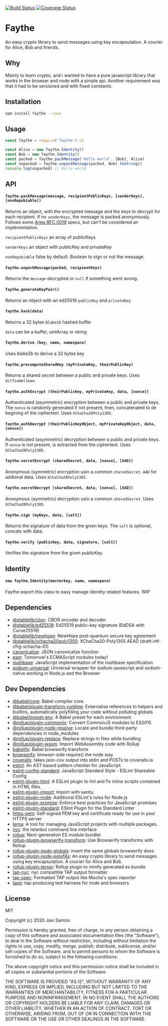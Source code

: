 [![Build Status](https://travis-ci.org/javisantos/faythe.svg?branch=sodium-universal)](https://travis-ci.org/javisantos/faythe) [![Coverage Status](https://coveralls.io/repos/github/javisantos/faythe/badge.svg?branch=sodium-universal)](https://coveralls.io/github/javisantos/faythe?branch=sodium-universal)

# Faythe

An easy crypto library to send messages using key encapsulation. A courier for Alice, Bob and friends.

## Why

Mainly to learn crypto, and i wanted to have a pure javascript library that works in the browser and node with a simple api. Another requirement was that it had to be versioned and with fixed constants.

## Installation

```sh
npm install faythe --save
```

## Usage

```js
const faythe = require('faythe').v1

const Alice = new faythe.Identity()
const Bob = new faythe.Identity()
const packed = faythe.packMessage('Hello world', [Bob], Alice)
const unpacked = faythe.unpackMessage(packed, Bob).toString()
console.log(unpacked) // Hello world
```

## API

#### `faythe.packMessage(message, recipientPublicKeys, [senderKeys], [nonRepubiable])`

Returns an object, with the encrypted message and the keys to decrypt for each recipient. If no `senderKeys`, the message is packed anonymously. Follows some [Aries RFC 0019](https://github.com/hyperledger/aries-rfcs/blob/master/features/0019-encryption-envelope/README.md) specs, but can't be considered an implementation. 


`recipientPublicKeys` an array of publicKeys

`senderKeys` an object with publicKey and privateKey

`nonRepubiable` false by default. Boolean to sign or not the message. 


#### `faythe.unpackMessage(packed, recipientKeys)`

Returns the `message` decrypted or `null` if something went wrong.

#### `faythe.generateKeyPair()`

Returns an object with an ed25519 `publicKey` and `privateKey` 

#### `faythe.hash(data)`

Returns a 32 bytes `Blake2b` hashed buffer 

`data` can be a buffer, uintArray or string

#### `faythe.derive (key, name, namespace)`

Uses blake2b to derive a 32 bytes key

#### `faythe.precomputeSharedKey (myPrivateKey, theirPublicKey)`

Returns a shared secret between a public and private keys. Uses `diffieHellman`.

#### `faythe.authEncrypt (theirPublicKey, myPrivateKey, data, [nonce])`

Authenticated (asymmetric) encryption between a public and private keys. The `nonce` is randomly generated if not present, then, concatenated to de begining of the ciphertext. Uses `XChaCha20Poly1305`.

#### `faythe.authDecrypt (theirPublicKeyObject, myPrivateKeyObject, data, [nonce])`

Authenticated (asymmetric) decryption between a public and private keys. If `nonce` is not present, is extracted from the ciphertext. Uses `XChaCha20Poly1305`.

#### `faythe.secretEncrypt (sharedSecret, data, [nonce], [AAD])`

Anonymous (symmetric) encryption usin a common `sharedSecret`. `AAD` for addional data. Uses `XChaCha20Poly1305`.

#### `faythe.secretDecrypt (sharedSecret, data, [nonce], [AAD])`

Anonymous (symmetric) decryption usin a common `sharedSecret`. Uses `XChaCha20Poly1305`.

#### `faythe.sign (myKeys, data, [salt])`

Returns the signature of data from the given keys. The `salt` is optional, concats with data.

#### `faythe.verify (publicKey, data, signature, [salt])`

Verifies the signature from the given publicKey.

## Identity

#### `new faythe.Identity(masterkey, name, namespace)`

Faythe export this class to easy manage identity related features. WIP


## Dependencies

- [@stablelib/cbor](https://ghub.io/@stablelib/cbor): CBOR encoder and decoder
- [@stablelib/ed25519](https://ghub.io/@stablelib/ed25519): Ed25519 public-key signature (EdDSA with Curve25519)
- [@stablelib/newhope](https://ghub.io/@stablelib/newhope): NewHope post-quantum secure key agreement
- [@stablelib/xchacha20poly1305](https://ghub.io/@stablelib/xchacha20poly1305): XChaCha20-Poly1305 AEAD (draft-irtf-cfrg-xchacha-01)
- [canonicalize](https://ghub.io/canonicalize): JSON canonicalize function 
- [esm](https://ghub.io/esm): Tomorrow&#39;s ECMAScript modules today!
- [multibase](https://ghub.io/multibase): JavaScript implementation of the multibase specification
- [sodium-universal](https://ghub.io/sodium-universal): Universal wrapper for sodium-javascript and sodium-native working in Node.js and the Browser

## Dev Dependencies

- [@babel/core](https://ghub.io/@babel/core): Babel compiler core.
- [@babel/plugin-transform-runtime](https://ghub.io/@babel/plugin-transform-runtime): Externalise references to helpers and builtins, automatically polyfilling your code without polluting globals
- [@babel/preset-env](https://ghub.io/@babel/preset-env): A Babel preset for each environment.
- [@rollup/plugin-commonjs](https://ghub.io/@rollup/plugin-commonjs): Convert CommonJS modules to ES2015
- [@rollup/plugin-node-resolve](https://ghub.io/@rollup/plugin-node-resolve): Locate and bundle third-party dependencies in node_modules
- [@rollup/plugin-replace](https://ghub.io/@rollup/plugin-replace): Replace strings in files while bundling
- [@rollup/plugin-wasm](https://ghub.io/@rollup/plugin-wasm): Import WebAssembly code with Rollup
- [babelify](https://ghub.io/babelify): Babel browserify transform
- [browserify](https://ghub.io/browserify): browser-side require() the node way
- [coveralls](https://ghub.io/coveralls): takes json-cov output into stdin and POSTs to coveralls.io
- [eslint](https://ghub.io/eslint): An AST-based pattern checker for JavaScript.
- [eslint-config-standard](https://ghub.io/eslint-config-standard): JavaScript Standard Style - ESLint Shareable Config
- [eslint-plugin-html](https://ghub.io/eslint-plugin-html): A ESLint plugin to lint and fix inline scripts contained in HTML files.
- [eslint-plugin-import](https://ghub.io/eslint-plugin-import): Import with sanity.
- [eslint-plugin-node](https://ghub.io/eslint-plugin-node): Additional ESLint&#39;s rules for Node.js
- [eslint-plugin-promise](https://ghub.io/eslint-plugin-promise): Enforce best practices for JavaScript promises
- [eslint-plugin-standard](https://ghub.io/eslint-plugin-standard): ESlint Plugin for the Standard Linter
- [https-pem](https://ghub.io/https-pem): Self-signed PEM key and certificate ready for use in your HTTPS server
- [lerna](https://ghub.io/lerna): A tool for managing JavaScript projects with multiple packages.
- [nyc](https://ghub.io/nyc): the Istanbul command line interface
- [rollup](https://ghub.io/rollup): Next-generation ES module bundler
- [rollup-plugin-browserify-transform](https://ghub.io/rollup-plugin-browserify-transform): Use Browserify transforms with Rollup
- [rollup-plugin-node-globals](https://ghub.io/rollup-plugin-node-globals): insert the same globals browserify does
- [rollup-plugin-node-polyfills](https://ghub.io/rollup-plugin-node-polyfills): An easy crypto library to send messages using key encapsulation. A courier for Alice and Bob.
- [rollup-plugin-terser](https://ghub.io/rollup-plugin-terser): Rollup plugin to minify generated es bundle
- [tap-nyc](https://ghub.io/tap-nyc): nyc compatible TAP output formatter
- [tap-spec](https://ghub.io/tap-spec): Formatted TAP output like Mocha&#39;s spec reporter
- [tape](https://ghub.io/tape): tap-producing test harness for node and browsers

## License

MIT

Copyright (c) 2020 Javi Santos

Permission is hereby granted, free of charge, to any person obtaining a copy
of this software and associated documentation files (the "Software"), to deal
in the Software without restriction, including without limitation the rights
to use, copy, modify, merge, publish, distribute, sublicense, and/or sell
copies of the Software, and to permit persons to whom the Software is
furnished to do so, subject to the following conditions:

The above copyright notice and this permission notice shall be included in all
copies or substantial portions of the Software.

THE SOFTWARE IS PROVIDED "AS IS", WITHOUT WARRANTY OF ANY KIND, EXPRESS OR
IMPLIED, INCLUDING BUT NOT LIMITED TO THE WARRANTIES OF MERCHANTABILITY,
FITNESS FOR A PARTICULAR PURPOSE AND NONINFRINGEMENT. IN NO EVENT SHALL THE
AUTHORS OR COPYRIGHT HOLDERS BE LIABLE FOR ANY CLAIM, DAMAGES OR OTHER
LIABILITY, WHETHER IN AN ACTION OF CONTRACT, TORT OR OTHERWISE, ARISING FROM,
OUT OF OR IN CONNECTION WITH THE SOFTWARE OR THE USE OR OTHER DEALINGS IN THE
SOFTWARE.
